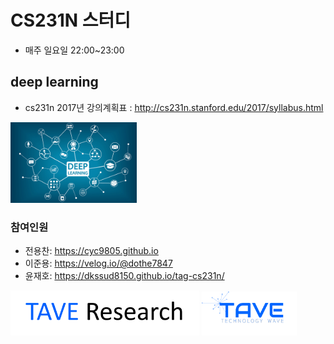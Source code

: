 # CS231N 스터디

- 매주 일요일 22:00~23:00

## deep learning 

* cs231n 2017년 강의계획표 : http://cs231n.stanford.edu/2017/syllabus.html

[<img src = "./imgs/deeplearning.png" width="40%">](https://taveresearch.github.io/)




### 참여인원

- 전용찬: https://cyc9805.github.io
- 이준용: https://velog.io/@dothe7847
- 윤재호: https://dkssud8150.github.io/tag-cs231n/





[<img src = "./imgs/logo_tave_research.png" width="60%">](https://taveresearch.github.io/) [<img src = "./imgs/logo_tave.png" width="30%">](https://tavewave.github.io/) 
